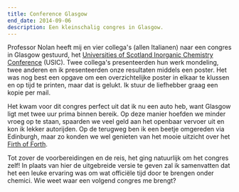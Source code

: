 ```yaml
---
title: Conference Glasgow
end_date: 2014-09-06
description: Een kleinschalig congres in Glasgow.
---
```

[1]: http://www2.chem.gla.ac.uk/usic2014/index.php?page=information
[2]: http://www.scottish-places.info/features/featurefirst1120.html

Professor Nolan heeft mij en vier collega's (allen Italianen) naar een congres in Glasgow gestuurd, het [Universities of Scotland Inorganic Chemistry Conference][1] (USIC). Twee collega's presenteerden hun werk mondeling, twee anderen en ik presenteerden onze resultaten middels een poster. Het was nog best een opgave om een overzichtelijke poster in elkaar te klussen en op tijd te printen, maar dat is gelukt. Ik stuur de liefhebber graag een kopie per mail.

<a name="more"></a>

Het kwam voor dit congres perfect uit dat ik nu een auto heb, want Glasgow ligt met twee uur prima binnen bereik. Op deze manier hoefden we minder vroeg op te staan, spaarden we veel geld aan het openbaar vervoer uit en kon ik lekker autorijden. Op de terugweg ben ik een beetje omgereden via Edinburgh, maar zo konden we wel genieten van het mooie uitzicht over het [Firth of Forth][2].

Tot zover de voorbereidingen en de reis, het ging natuurlijk om het congres zelf! In plaats van hier de uitgebreide versie te geven zal ik samenvatten dat het een leuke ervaring was om wat officiële tijd door te brengen onder chemici. Wie weet waar een volgend congres me brengt?